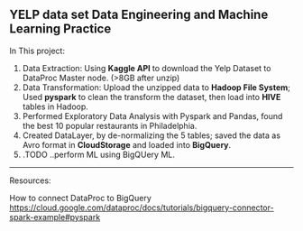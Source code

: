 
## YELP data set Data Engineering and Machine Learning Practice



In This project:
1. Data Extraction: Using **Kaggle API** to download the Yelp Dataset to DataProc Master node. (>8GB after unzip)
2. Data Transformation: Upload the unzipped data to **Hadoop File System**; Used **pyspark** to clean the transform the dataset, then load into **HIVE** tables in Hadoop. 
3. Performed Exploratory Data Analysis with Pyspark and Pandas, found the best 10 popular restaurants in Philadelphia.
4. Created DataLayer, by de-normalizing the 5 tables; saved the data as Avro format in **CloudStorage** and loaded into **BigQuery**.
5. .TODO ..perform ML using BigQUery ML. 





------
Resources:

How to connect DataProc to BigQuery
https://cloud.google.com/dataproc/docs/tutorials/bigquery-connector-spark-example#pyspark